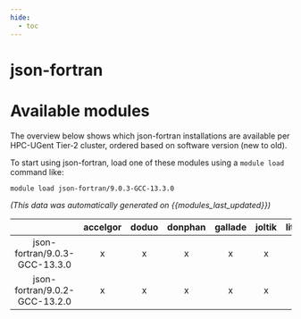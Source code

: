 ```yaml
---
hide:
  - toc
---
```


json-fortran
============

# Available modules


The overview below shows which json-fortran installations are available per HPC-UGent Tier-2 cluster, ordered based on software version (new to old).

To start using json-fortran, load one of these modules using a `module load` command like:

```shell
module load json-fortran/9.0.3-GCC-13.3.0
```

*(This data was automatically generated on {{modules_last_updated}})*

| |accelgor|doduo|donphan|gallade|joltik|litleo|shinx|
| :---: | :---: | :---: | :---: | :---: | :---: | :---: | :---: |
|json-fortran/9.0.3-GCC-13.3.0|x|x|x|x|x|x|x|
|json-fortran/9.0.2-GCC-13.2.0|x|x|x|x|x|x|x|
